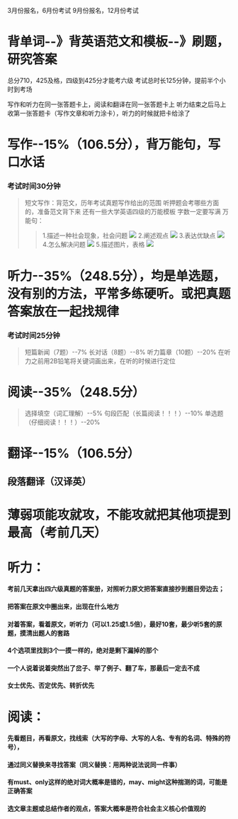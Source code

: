 3月份报名，6月份考试
9月份报名，12月份考试

# 背单词--》背英语范文和模板--》刷题，研究答案

总分710，425及格，四级到425分才能考六级
考试总时长125分钟，提前半个小时到考场

写作和听力在同一张答题卡上，阅读和翻译在同一张答题卡上
听力结束之后马上收第一张答题卡（写作文章和听力涂卡），听力的时候就把卡给涂了


# 写作--15%（106.5分），背万能句，写口水话
### 考试时间30分钟
>短文写作：背范文，历年考试真题写作给出的范围
>听押题会考哪些方面的，准备范文背下来
>还有一些大学英语四级的万能模板
>字数一定要写满
>万能句：
>>1.描述一种社会现象，社会问题
>>![](1.万能句一.png)
>>2.阐述观点
>>![](2.万能句二.png)
>>3.表达优缺点
>>![](3.万能句三.png)
>>4.怎么解决问题
>>![](4.万能句四.png)
>>5.描述图片，表格
>>![](5.万能句五.png)



# 听力--35%（248.5分），均是单选题，没有别的方法，平常多练硬听。或把真题答案放在一起找规律

### 考试时间25分钟
>短篇新闻（7题）--7%
>长对话（8题）--8%
>听力篇章（10题）--20%
>在听力之前用2B铅笔将关键词画出来，在听的时候进行定位
>




# 阅读--35%（248.5分）
>选择填空（词汇理解）--5%
> 句段匹配（长篇阅读！！！）--10%
> 单选题（仔细阅读！！！）--20%




# 翻译--15%（106.5分）
## 段落翻译（汉译英）



# 薄弱项能攻就攻，不能攻就把其他项提到最高（考前几天）
# 听力：
#### 考前几天拿出四六级真题的答案册，对照听力原文把答案直接抄到题目旁边去；
#### 把答案在原文中圈出来，出现在什么地方
#### 对着答案，看着原文，听听力（可以1.25或1.5倍），最好10套，最少听5套的原题，摸清出题人的套路
#### 4个选项里找到3个一摸一样的，绝对是剩下漏掉的那个
#### 一个人说着说着突然出了岔子、举了例子、翻了车，那最后一定去不成
#### 女士优先、否定优先、转折优先
# 阅读：
#### 先看题目，再看原文，找线索（大写的字母、大写的人名、专有的名词、特殊的符号），
#### 通过同义替换来寻找答案（同义替换：用两种说法说同一件事）
#### 有must、only这样的绝对词大概率是错的，may、might这种揣测的词，可能是正确答案
#### 选文章主题或总结作者的观点，答案大概率是符合社会主义核心价值观的
